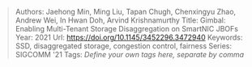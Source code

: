 > Authors: Jaehong Min, Ming Liu, Tapan Chugh, Chenxingyu Zhao, Andrew Wei, In Hwan Doh, Arvind Krishnamurthy
> Title: Gimbal: Enabling Multi-Tenant Storage Disaggregation on SmartNIC JBOFs
> Year: 2021
> Url: https://doi.org/10.1145/3452296.3472940
> Keywords: SSD, disaggregated storage, congestion control, fairness
> Series: SIGCOMM '21
> Tags: *Define your own tags here, separate by comma*